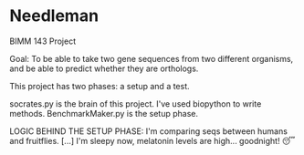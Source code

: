 # Needleman
BIMM 143 Project

Goal: To be able to take two gene sequences from two different organisms, and be able to predict whether they are orthologs.

This project has two phases: a setup and a test.

socrates.py is the brain of this project. I've used biopython to write methods.
BenchmarkMaker.py is the setup phase.

LOGIC BEHIND THE SETUP PHASE:
I'm comparing seqs between humans and fruitflies. [...] I'm sleepy now, melatonin levels are high... goodnight! 😴 
